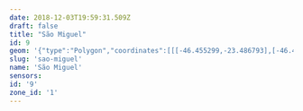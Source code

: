```yaml
---
date: 2018-12-03T19:59:31.509Z
draft: false
title: "São Miguel"
id: 9
geom: '{"type":"Polygon","coordinates":[[[-46.455299,-23.486793],[-46.454228,-23.489512],[-46.454097,-23.489684],[-46.453763,-23.490702],[-46.453399,-23.492268],[-46.453549,-23.492487],[-46.454861,-23.493796],[-46.455204,-23.494233],[-46.455525,-23.494896],[-46.456732,-23.49835],[-46.456018,-23.498366],[-46.455182,-23.498018],[-46.453933,-23.497173],[-46.453163,-23.496463],[-46.452832,-23.496755],[-46.452366,-23.497451],[-46.45224,-23.498092],[-46.451836,-23.49874],[-46.44995,-23.498181],[-46.448362,-23.498356],[-46.448014,-23.498544],[-46.447839,-23.498869],[-46.447787,-23.499178],[-46.448163,-23.501485],[-46.448069,-23.502425],[-46.447742,-23.50293],[-46.446666,-23.504163],[-46.446386,-23.50539],[-46.445976,-23.506526],[-46.445731,-23.507021],[-46.444868,-23.508353],[-46.444448,-23.509412],[-46.443824,-23.510695],[-46.443637,-23.511284],[-46.443821,-23.513604],[-46.443725,-23.513598],[-46.443813,-23.514666],[-46.44359,-23.516122],[-46.444086,-23.520594],[-46.443939,-23.521117],[-46.443393,-23.521925],[-46.443274,-23.522328],[-46.443275,-23.522677],[-46.443345,-23.522942],[-46.443598,-23.523413],[-46.444645,-23.524069],[-46.444887,-23.524307],[-46.445558,-23.525659],[-46.444891,-23.526026],[-46.444253,-23.525521],[-46.443692,-23.52527],[-46.442893,-23.525111],[-46.441909,-23.525118],[-46.441015,-23.525255],[-46.439254,-23.525879],[-46.438848,-23.525946],[-46.438402,-23.525938],[-46.437745,-23.525812],[-46.435807,-23.525067],[-46.434727,-23.524849],[-46.434032,-23.524896],[-46.433348,-23.525183],[-46.432807,-23.52566],[-46.432425,-23.52628],[-46.431976,-23.525738],[-46.431889,-23.525331],[-46.431422,-23.524148],[-46.431227,-23.52408],[-46.4306,-23.524172],[-46.430836,-23.522317],[-46.430489,-23.521326],[-46.430649,-23.520728],[-46.430269,-23.519759],[-46.4302,-23.519428],[-46.430594,-23.518847],[-46.430615,-23.518557],[-46.429822,-23.517266],[-46.429769,-23.516722],[-46.430208,-23.516041],[-46.430316,-23.5155],[-46.430316,-23.514798],[-46.430413,-23.513918],[-46.430909,-23.513193],[-46.431151,-23.512284],[-46.431341,-23.511919],[-46.431651,-23.511527],[-46.432098,-23.510535],[-46.43229,-23.510012],[-46.43231,-23.509359],[-46.432162,-23.508902],[-46.431637,-23.507993],[-46.430561,-23.506223],[-46.429961,-23.505415],[-46.4295,-23.504581],[-46.428299,-23.501446],[-46.428113,-23.500516],[-46.42812,-23.498768],[-46.428341,-23.497424],[-46.429151,-23.495087],[-46.429365,-23.495018],[-46.429428,-23.494895],[-46.429537,-23.494086],[-46.429631,-23.493893],[-46.429796,-23.493637],[-46.430599,-23.493085],[-46.431185,-23.493113],[-46.431364,-23.493053],[-46.431526,-23.492894],[-46.43189,-23.492692],[-46.433204,-23.492357],[-46.435046,-23.492235],[-46.435425,-23.492034],[-46.43572,-23.491736],[-46.435882,-23.49134],[-46.436081,-23.489964],[-46.435971,-23.489559],[-46.435354,-23.488537],[-46.435214,-23.48805],[-46.435369,-23.486166],[-46.43549,-23.485767],[-46.436175,-23.484811],[-46.436867,-23.483985],[-46.437432,-23.4835],[-46.438055,-23.48336],[-46.438943,-23.483051],[-46.43941,-23.482767],[-46.440775,-23.482279],[-46.440936,-23.482115],[-46.440977,-23.481932],[-46.440768,-23.481575],[-46.440722,-23.48125],[-46.440556,-23.480971],[-46.440347,-23.480788],[-46.440259,-23.479867],[-46.440366,-23.479688],[-46.440633,-23.479549],[-46.441598,-23.479395],[-46.442009,-23.479414],[-46.446874,-23.48086],[-46.449124,-23.481245],[-46.451819,-23.481907],[-46.454079,-23.482248],[-46.455695,-23.482591],[-46.456786,-23.482746],[-46.457557,-23.482716],[-46.457248,-23.483189],[-46.456805,-23.483658],[-46.456352,-23.48435],[-46.455848,-23.485384],[-46.455299,-23.486793]]]}'
slug: 'sao-miguel'
name: 'São Miguel'
sensors:
id: '9'
zone_id: '1'
---
```

		
